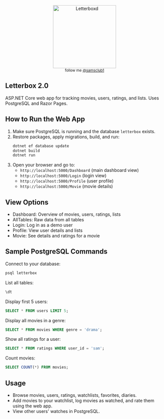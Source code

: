
<div align="center">
  <img src="https://a.ltrbxd.com/logos/letterboxd-logo-h-pos-rgb-1000px.png" alt="Letterboxd" width="200"/>
  <br>
  <sub>follow me <a href="https://letterboxd.com/samsclub1/">@samsclub1</a></sub>
</div>


## Letterbox 2.0

ASP.NET Core web app for tracking movies, users, ratings, and lists. Uses PostgreSQL and Razor Pages.

## How to Run the Web App
1. Make sure PostgreSQL is running and the database `letterbox` exists.
2. Restore packages, apply migrations, build, and run:
	```powershell
	dotnet ef database update
	dotnet build
	dotnet run
	```
3. Open your browser and go to:
	- `http://localhost:5000/Dashboard` (main dashboard view)
	- `http://localhost:5000/Login` (login view)
	- `http://localhost:5000/Profile` (user profile)
	- `http://localhost:5000/Movie` (movie details)

## View Options
- Dashboard: Overview of movies, users, ratings, lists
- AllTables: Raw data from all tables
- Login: Log in as a demo user
- Profile: View user details and lists
- Movie: See details and ratings for a movie

## Sample PostgreSQL Commands
Connect to your database:
```powershell
psql letterbox
```
List all tables:
```sql
\dt
```
Display first 5 users:
```sql
SELECT * FROM users LIMIT 5;
```
Display all movies in a genre:
```sql
SELECT * FROM movies WHERE genre = 'drama';
```
Show all ratings for a user:
```sql
SELECT * FROM ratings WHERE user_id = 'sam';
```
Count movies:
```sql
SELECT COUNT(*) FROM movies;
```

## Usage
- Browse movies, users, ratings, watchlists, favorites, diaries.
- Add movies to your watchlist, log movies as watched, and rate them using the web app.
- View other users' watches in PostgreSQL.


